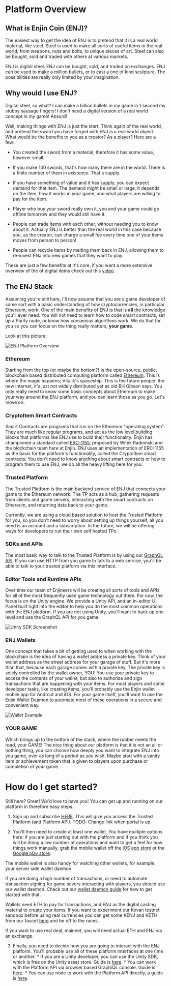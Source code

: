 # Platform Overview

## What is Enjin Coin (ENJ)?
The easiest way to get the idea of ENJ is to pretend that it is a real world
material, like steel. Steel is used to make all sorts of useful
items in the real world, from weapons, nuts and bolts, to unique pieces of art.
Steel can also be bought, sold and traded with others at various markets.

ENJ is digital steel. ENJ can be bought, sold, and traded on exchanges.
ENJ can be used to make a million bullets, or to cast a one of kind sculpture. The possibilities are really only limited by your imagination.

## Why would I use ENJ?
Digital steel, so what? I can make a billion bullets in my game in 1 second my stubby sausage fingers! I don't need a digital version of a real world concept in my game! Absurd!

Well, making things with ENJ is just the start. Think again of the real world,
and pretend the sword you have forged with ENJ is a real world object. What would be
the benefits to you as a creator? As a player? Here are a few:

* You created the sword from a material, therefore it has some value, however small.

* If you make 100 swords, that's how many there are in the world. There is a finite
number of them in existence. That's supply.

* If you have something of value and it has supply, you can expect demand for that item.
The demand might be small or large, it depends on the item, how it works in your game,
and what players are willing to pay for the item.

* Player who buy your sword really own it, you and your game could go offline tomorrow
and they would still have it.

* People can trade items with each other, without needing you to know about it. Actually
ENJ is better than the real world in this case because you, as the creator, can charge
a small fee every time one of your items moves from person to person!

* People can recycle items by melting them back in ENJ, allowing them to re-invest
ENJ into new games that they want to play.

These are just a few benefits at it's core, if you want a more extensive overview of
the of digital items check out this [video](https://www.youtube.com/watch?v=7KLpNU6wXEM).

## The ENJ Stack
Assuming you're still here, I'll now assume that you are a game developer of some sort with a basic understanding of how cryptocurrencies, in particular Ethereum, work. One of the main
benefits of ENJ is that is __all__ the knowledge you'll ever need. You will not need to learn how
to code smart contracts, set up a Parity node, or know how consensus algorithms work. We do that for you so you can focus on the thing really matters, __your game__.

Look at this picture:

![ENJ Platform Overview](../images/enjin_platform_overview.png)

### Ethereum
Starting from the top (or maybe the bottom?) is the open-source, public, blockchain based distributed computing platform called [Ethereum](https://en.wikipedia.org/wiki/Ethereum). This is where the magic happens; Vitalik's spaceship. This is the future people: the new internet, it's just not widely distributed yet as old Bill Gibson says. You only really need to know some basic concepts about Ethereum to make your way around the ENJ platform, and you can learn those as you go. Let's move on.

### CryptoItem Smart Contracts
Smart Contracts are programs that run on the Ethereum "operating system". They are much like regular programs, and act as the low level building blocks that platforms like ENJ use to build their functionality. Enjin has championed a standard called [ERC-1155](https://github.com/ethereum/eips/issues/1155), proposed by Witek Radomski and the blockchain team here at Enjin. ENJ uses an implementation of ERC-1155 as the basis for the platform's functionality, called the
CryptoItem smart contracts. You don't need to know anything about smart contracts or how to program them to use ENJ, we do all the heavy lifting here for you.

### Trusted Platform
The Trusted Platform is the main backend service of ENJ that connects your game to the Ethereum network. The TP acts as a hub, gathering requests from clients and game servers, interacting with the smart contracts on Ethereum, and returning data back to your game.

Currently, we are using a cloud based solution to host the Trusted Platform for you, so you don't need to worry about setting up things yourself, all you need is an account and a subscription. In the future, we will be offering ways for developers to run their own self hosted TPs.

### SDKs and APIs
The most basic way to talk to the Trusted Platform is by using our [GraphQL API](https://graphql.org/learn/). If you can use HTTP from you game to talk to a web service, you'll be able to talk to your trusted platform via this interface.

### Editor Tools and Runtime APIs
Over time our team of Enjineers will be creating all sorts of tools and APIs for all of the most frequently used game technology out there. For now, the focus is on the Unity engine. We provide a Unity API, and an in-editor UI Panel built right into the editor to help you do the most common operations with the ENJ platform. If you are not using Unity, you'll want to back up one level and use the GraphQL API for you game.

![Unity SDK Screenshot](../images/unity_login_page.png)

### ENJ Wallets
One concept that takes a bit of getting used to when working with the blockchain is the idea of having a wallet address a private key. Think of your wallet address as the street address for your garage of stuff. But it's more than that, because each garage comes with a private key. The private key is solely controlled by the wallet owner, YOU! You use your private key to access the contents of your wallet, but also to authorize and sign transactions that are happening with your items. For most players and some developer tasks, like creating items, you'll probably use the Enjin wallet mobile app for Android and iOS. For your game itself, you'll want to use the Enjin Wallet Deamon to automate most of these operations in a secure and convenient way.

![Wallet Example](../images/enjin_wallet_example.png)

### YOUR GAME
Which brings up to the bottom of the stack, where the rubber meets the road, your GAME! The nice thing about our platform is that it is not an all or nothing thing, you can choose how deeply you want to integrate ENJ into you game, over as long of a period as you wish. Maybe start with a vanity item or achievement token that is given to players upon purchase or completion of your game.

# How do I get started?

  Still here? Great! We'd love to have you! You can get up and running on our platform in therefore
  easy steps.

  1. Sign up and subscribe [HERE](./trusted_platform.md). This will give you access the Trusted Platform (and Platform API). TODO: Change link when portal is up.

  2. You'll then need to create at least one wallet. You have multiple options here: if you are just starting out with the platform and if you think you will be doing a low number of operations and want to get a feel for how things work manually, grab the mobile wallet off the [iOS app store](https://itunes.apple.com/us/app/enjin-cryptocurrency-wallet/id1349078375?mt=8) or the [Google play store](https://play.google.com/store/apps/details?id=com.enjin.mobile.wallet&hl=en_US).

  The mobile wallet is also handy for watching other wallets, for example, your server side
  wallet daemon.
  
  If you are doing a high number of transactions, or need to automate transaction signing for game severs interacting with players, you should use our wallet daemon. Check out our [wallet daemon guide](./wallet_daemon_guide.md) for how to get started with that.

  Wallets need ETH to pay for transactions, and ENJ as the digital casting material to create your items. If you want to experiment our Kovan testnet sandbox before using real currencies you can get some KENJ and KETH from our faucet [here](https://faucet.enjin.io/) and be off to the races.

  If you want to use real deal, mainnet, you will need actual ETH and ENJ via an exchange.

  3. Finally, you need to decide how you are going to interact with the ENJ platform. You'll probably use all of these platform interfaces at one time or another.
    * If you are a Unity developer, you can use the Unity SDK, which is free on the Unity
    asset store. Guide is [here](./unity.md).
    * You can work with the Platform API via browser based GraphiQL console. Guide is [here]().
    * You can use node to work with the Platform API directly, a guide is [here](./trusted_platform.md).
